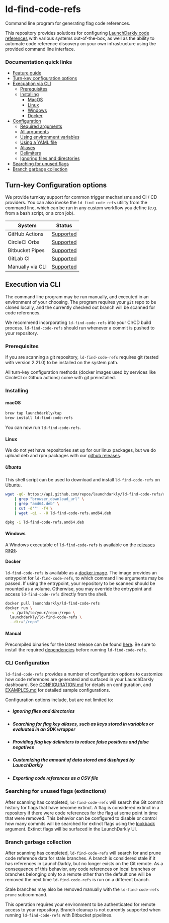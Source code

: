 # ld-find-code-refs

Command line program for generating flag code references.

This repository provides solutions for configuring [LaunchDarkly code references](https://docs.launchdarkly.com/home/code/code-references) with various systems out-of-the-box, as well as the ability to automate code reference discovery on your own infrastructure using the provided command line interface.

### Documentation quick links

- [Feature guide](https://docs.launchdarkly.com/home/code/code-references)
- [Turn-key configuration options](#turn-key-configuration-options)
- [Execuation via CLI](#execution-via-cli)
  - [Prerequisites](#prerequisites)
  - [Installing](#installing)
    - [MacOS](#macOS)
    - [Linux](#linux)
    - [Windows](#windows)
    - [Docker](#docker)
- [Configuration](#cli-configuration)
  - [Required arguments](docs/CONFIGURATION.md#required-arguments)
  - [All arguments](docs/CONFIGURATION.md#command-line)
  - [Using environment variables](docs/CONFIGURATION.md#environment-variables)
  - [Using a YAML file](docs/CONFIGURATION.md#YAML)
  - [Aliases](docs/ALIASES.md)
  - [Delimiters](docs/CONFIGURATION.md#delimiters)
  - [Ignoring files and directories](docs/CONFIGURATION.md#ignoring-files-and-directories)
- [Searching for unused flags](#searching-for-unused-flags-extinctions)
- [Branch garbage collection](#branch-garbage-collection)

## Turn-key Configuration options

We provide turnkey support for common trigger mechanisms and CI / CD providers. You can also invoke the `ld-find-code-refs` utility from the command line, which can be run in any custom workflow you define (e.g. from a bash script, or a cron job).

| System           | Status                                                                                |
| ---------------- | ------------------------------------------------------------------------------------- |
| GitHub Actions   | [Supported](https://docs.launchdarkly.com/home/code/github-actions)                   |
| CircleCI Orbs    | [Supported](https://docs.launchdarkly.com/home/code/circleci)                    |
| Bitbucket Pipes  | [Supported](https://docs.launchdarkly.com/home/code/bitbucket)         |
| GitLab CI        | [Supported](https://docs.launchdarkly.com/home/code/gitlab) |
| Manually via CLI | [Supported](https://docs.launchdarkly.com/home/code/custom-config)     |

## Execution via CLI

The command line program may be run manually, and executed in an environment of your choosing. The program requires your `git` repo to be cloned locally, and the currently checked out branch will be scanned for code references.

We recommend incorporating `ld-find-code-refs` into your CI/CD build process. `ld-find-code-refs` should run whenever a commit is pushed to your repository.

### Prerequisites

If you are scanning a git repository, `ld-find-code-refs` requires git (tested with version 2.21.0) to be installed on the system path.

All turn-key configuration methods (docker images used by services like CircleCI or Github actions) come with git preinstalled.

### Installing

#### macOS

```bash
brew tap launchdarkly/tap
brew install ld-find-code-refs
```

You can now run `ld-find-code-refs`.

#### Linux

We do not yet have repositories set up for our linux packages, but we do upload deb and rpm packages with our [github releases](https://github.com/launchdarkly/ld-find-code-refs/releases/latest).

##### Ubuntu

This shell script can be used to download and install `ld-find-code-refs` on Ubuntu.

```bash
wget -qO- https://api.github.com/repos/launchdarkly/ld-find-code-refs/releases/latest \
	| grep "browser_download_url" \
	| grep "amd64.deb" \
	| cut -d'"' -f4 \
	| wget -qi - -O ld-find-code-refs.amd64.deb

dpkg -i ld-find-code-refs.amd64.deb
```

#### Windows

A Windows executable of `ld-find-code-refs` is available on the [releases page](https://github.com/launchdarkly/ld-find-code-refs/releases/latest). 

#### Docker

`ld-find-code-refs` is available as a [docker image](https://hub.docker.com/r/launchdarkly/ld-find-code-refs). The image provides an entrypoint for `ld-find-code-refs`, to which command line arguments may be passed. If using the entrypoint, your repository to be scanned should be mounted as a volume. Otherwise, you may override the entrypoint and access `ld-find-code-refs` directly from the shell.

```bash
docker pull launchdarkly/ld-find-code-refs
docker run \
  -v /path/to/your/repo:/repo \
  launchdarkly/ld-find-code-refs \
  --dir="/repo"
```

#### Manual

Precompiled binaries for the latest release can be found [here](https://github.com/launchdarkly/ld-find-code-refs/releases/latest). Be sure to install the required [dependencies](#prerequisities) before running `ld-find-code-refs`.

### CLI Configuration

`ld-find-code-refs` provides a number of configuration options to customize how code references are generated and surfaced in your LaunchDarkly dashboard. See [CONFIGURATION.md](docs/CONFIGURATION.md) for details on configuration, and [EXAMPLES.md](docs/EXAMPLES.md) for detailed sample configurations.

Configuration options include, but are not limited to:

<!-- Headers are used here to maintain historic section links -->
- ##### Ignoring files and directories
- ##### Searching for flag key aliases, such as keys stored in variables or evaluated in an SDK wrapper
- ##### Providing flag key delimiters to reduce false positives and false negatives
- ##### Customizing the amount of data stored and displayed by LaunchDarkly
- ##### Exporting code references as a CSV file

### Searching for unused flags (extinctions)

After scanning has completed, `ld-find-code-refs` will search the Git commit history for flags that have become extinct. A flag is considered extinct in a repository if there were code references for the flag at some point in time that were removed. This behavior can be configured to disable or control how many commits will be searched for extinct flags using the [lookback](docs/CONFIGURATION.md#command-line) argument. Extinct flags will be surfaced in the LaunchDarkly UI.

### Branch garbage collection

After scanning has completed, `ld-find-code-refs` will search for and prune code reference data for stale branches. A branch is considered stale if it has references in LaunchDarkly, but no longer exists on the Git remote. As a consequence of this behavior, any code references on local branches or branches belonging only to a remote other than the default one will be removed the next time `ld-find-code-refs` is run on a different branch.

Stale branches may also be removed manually with the `ld-find-code-refs prune` subcommand.

This operation requires your environment to be authenticated for remote access to your repository. Branch cleanup is not currently supported when running `ld-find-code-refs` with Bitbucket pipelines.

